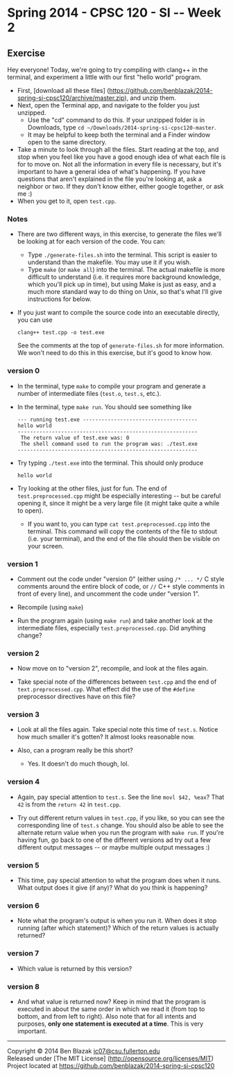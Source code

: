 # Spring 2014 - CPSC 120 - SI -- Week 2


## Exercise

Hey everyone!  Today, we're going to try compiling with clang++ in the
terminal, and experiment a little with our first "hello world" program.

- First, [download all these files]
  (https://github.com/benblazak/2014-spring-si-cpsc120/archive/master.zip), and
  unzip them.
- Next, open the Terminal app, and navigate to the folder you just unzipped.
    - Use the "cd" command to do this.  If your unzipped folder is in
      Downloads, type `cd ~/Downloads/2014-spring-si-cpsc120-master`.
    - It may be helpful to keep both the terminal and a Finder window open to
      the same directory.
- Take a minute to look through all the files.  Start reading at the top, and
  stop when you feel like you have a good enough idea of what each file is for
  to move on.  Not all the information in every file is necessary, but it's
  important to have a general idea of what's happening.  If you have questions
  that aren't explained in the file you're looking at, ask a neighbor or two.
  If they don't know either, either google together, or ask me :)
- When you get to it, open `test.cpp`.


### Notes

- There are two different ways, in this exercise, to generate the files we'll be looking at for each version of the code.  You can:
    - Type `./generate-files.sh` into the terminal.  This script is easier to
      understand than the makefile.  You may use it if you wish.
    - Type `make` (or `make all`) into the terminal.  The actual makefile is
      more difficult to understand (i.e. it requires more background knowledge,
      which you'll pick up in time), but using Make is just as easy, and a much
      more standard way to do thing on Unix, so that's what I'll give
      instructions for below.
- If you just want to compile the source code into an executable directly, you
  can use

      clang++ test.cpp -o test.exe

  See the comments at the top of `generate-files.sh` for more information.  We
  won't need to do this in this exercise, but it's good to know how.



### version 0

- In the terminal, type `make` to compile your program and generate
  a number of intermediate files (`test.o`, `test.s`, etc.).

- In the terminal, type `make run`.  You should see something like

      --- running test.exe -------------------------------------
      hello world
      ----------------------------------------------------------
       The return value of test.exe was: 0
       The shell command used to run the program was: ./test.exe
      ----------------------------------------------------------

- Try typing `./test.exe` into the terminal.  This should only produce

      hello world

- Try looking at the other files, just for fun.  The end of
  `test.preprocessed.cpp` might be especially interesting -- but be careful
  opening it, since it might be a very large file (it might take quite a while
  to open).
    - If you want to, you can type `cat test.preprocessed.cpp` into the
      terminal.  This command will copy the contents of the file to stdout
      (i.e. your terminal), and the end of the file should then be visible on
      your screen.


### version 1

- Comment out the code under "version 0" (either using `/* ... */` C style
  comments around the entire block of code, or `//` C++ style comments in front
  of every line), and uncomment the code under "version 1".

- Recompile (using `make`)

- Run the program again (using `make run`) and take another look at the
  intermediate files, especially `test.preprocessed.cpp`.  Did anything change?


### version 2

- Now move on to "version 2", recompile, and look at the files again.

- Take special note of the differences between `test.cpp` and the end of
  `text.preprocessed.cpp`.  What effect did the use of the `#define`
  preprocessor directives have on this file?


### version 3

- Look at all the files again.  Take special note this time of `test.s`.
  Notice how much smaller it's gotten?  It almost looks reasonable now.

- Also, can a program really be this short?
    - Yes.  It doesn't do much though, lol.


### version 4

- Again, pay special attention to `test.s`.  See the line `movl	$42, %eax`?
  That `42` is from the `return 42` in `test.cpp`.

- Try out different return values in `test.cpp`, if you like, so you can see the
  corresponding line of `test.s` change.  You should also be able to see the
  alternate return value when you run the program with `make run`.  If you're
  having fun, go back to one of the different versions ad try out a few
  different output messages -- or maybe multiple output messages :)


### version 5

- This time, pay special attention to what the program does when it runs.  What
  output does it give (if any)?  What do you think is happening?


### version 6

- Note what the program's output is when you run it.  When does it stop running
  (after which statement)?  Which of the return values is actually returned?


### version 7

- Which value is returned by this version?


### version 8

- And what value is returned now?  Keep in mind that the program is executed in
  about the same order in which we read it (from top to bottom, and from left
  to right).  Also note that for all intents and purposes, **only one statement
  is executed at a time**.  This is very important.


-------------------------------------------------------------------------------

Copyright &copy; 2014 Ben Blazak <ic07@csu.fullerton.edu>  
Released under [The MIT License] (http://opensource.org/licenses/MIT)  
Project located at <https://github.com/benblazak/2014-spring-si-cpsc120>

